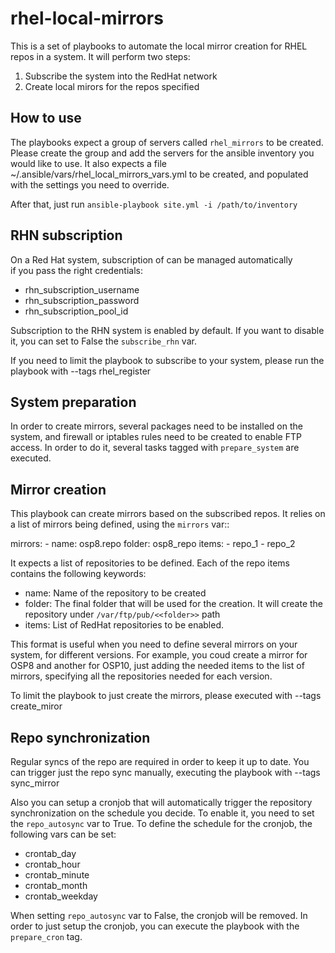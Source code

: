 # rhel-local-mirrors

This is a set of playbooks to automate the local mirror creation
for RHEL repos in a system. It will perform two steps:
1. Subscribe the system into the RedHat network
2. Create local mirors for the repos specified

## How to use

The playbooks expect a group of servers called ``rhel_mirrors`` to be
created. Please create the group and add the servers for the ansible inventory
you would like to use.
It also expects a file  ~/.ansible/vars/rhel_local_mirrors_vars.yml to be
created, and populated with the settings you need to override.

After that, just run ``ansible-playbook site.yml -i /path/to/inventory``

## RHN subscription                                                             

On a Red Hat system, subscription of can be managed automatically        
if you pass the right credentials:                                              
* rhn_subscription_username                                                     
* rhn_subscription_password                                                     
* rhn_subscription_pool_id

Subscription to the RHN system is enabled by default. If you want to disable it, you
can set to False the `subscribe_rhn` var.

If you need to limit the playbook to subscribe to your system, please run the playbook with
--tags rhel_register

## System preparation

In order to create mirrors, several packages need to be installed on the system, and
firewall or iptables rules need to be created to enable FTP access. In order to do it, several
tasks tagged with `prepare_system` are executed.

## Mirror creation

This playbook can create mirrors based on the subscribed repos. It relies on a list of
mirrors being defined, using the `mirrors` var::

  mirrors:
    - name: osp8.repo
      folder: osp8_repo
      items:
        - repo_1
        - repo_2

It expects a list of repositories to be defined. Each of the repo items contains the
following keywords:
* name: Name of the repository to be created
* folder: The final folder that will be used for the creation. It will create the repository under `/var/ftp/pub/<<folder>>` path
* items: List of RedHat repositories to be enabled.

This format is useful when you need to define several mirrors on your system, for different versions.
For example, you coud create a mirror for OSP8 and another for OSP10, just adding the needed items to the
list of mirrors, specifying all the repositories needed for each version.

To limit the playbook to just create the mirrors, please executed with
--tags create_miror

## Repo synchronization

Regular syncs of the repo are required in order to keep it up to date. You can trigger just
the repo sync manually, executing the playbook with --tags sync_mirror

Also you can setup a cronjob that will automatically trigger the repository
synchronization on the schedule you decide. To enable it, you need to set the
``repo_autosync`` var to True. To define the schedule for the cronjob, the following
vars can be set:
* crontab_day
* crontab_hour
* crontab_minute
* crontab_month
* crontab_weekday

When setting ``repo_autosync`` var to False, the cronjob will be removed. In order
to just setup the cronjob, you can execute the playbook with the ``prepare_cron`` tag.

